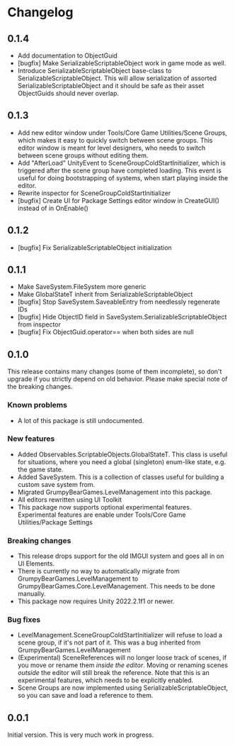 # Changelog

## 0.1.4
- Add documentation to ObjectGuid
- [bugfix] Make SerializableScriptableObject<T> work in game mode as well.
- Introduce SerializableScriptableObject base-class to SerializableScriptableObject<T>. This will allow serialization
  of assorted SerializableScriptableObject<T> and it should be safe as their asset ObjectGuids should never overlap.

## 0.1.3

- Add new editor window under Tools/Core Game Utilities/Scene Groups, which makes it easy to quickly switch between
  scene groups. This editor window is meant for level designers, who needs to switch between scene groups without
  editing them.
- Add "AfterLoad" UnityEvent to SceneGroupColdStartInitializer, which is triggered after the scene group have
  completed loading. This event is useful for doing bootstrapping of systems, when start playing inside the editor.
- Rewrite inspector for SceneGroupColdStartInitializer
- [bugfix] Create UI for Package Settings editor window in CreateGUI() instead of in OnEnable()

## 0.1.2

- [bugfix] Fix SerializableScriptableObject initialization


## 0.1.1

- Make SaveSystem.FileSystem more generic
- Make GlobalStateT<T> inherit from SerializableScriptableObject<T>
- [bugfix] Stop SaveSystem.SaveableEntry from needlessly regenerate IDs
- [bugfix] Hide ObjectID field in SaveSystem.SerializableScriptableObject<T> from inspector
- [bugfix] Fix ObjectGuid.operator== when both sides are null


## 0.1.0
This release contains many changes (some of them incomplete), so don't upgrade if you strictly depend on old behavior.
Please make special note of the breaking changes.

### Known problems
- A lot of this package is still undocumented.

### New features
- Added Observables.ScriptableObjects.GlobalStateT. This class is useful for situations, where you need a global (singleton) enum-like state, e.g. the game state.
- Added SaveSystem. This is a collection of classes useful for building a custom save system from.
- Migrated GrumpyBearGames.LevelManagement into this package.
- All editors rewritten using UI Toolkit
- This package now supports optional experimental features. Experimental features are enable under
  Tools/Core Game Utilities/Package Settings 

### Breaking changes
- This release drops support for the old IMGUI system and goes all in on UI Elements.
- There is currently no way to automatically migrate from GrumpyBearGames.LevelManagement to
  GrumpyBearGames.Core.LevelManagement. This needs to be done manually.
- This package now requires Unity 2022.2.1f1 or newer.

### Bug fixes
- LevelManagement.SceneGroupColdStartInitializer will refuse to load a scene group, if it's not part of it. This was
  a bug inherited from GrumpyBearGames.LevelManagement
- (Experimental) SceneReferences will no longer loose track of scenes, if you move or rename them
  _inside the editor_. Moving or renaming scenes _outside_ the editor will still break the reference. Note that this
  is an experimental features, which needs to be explicitly enabled.
- Scene Groups are now implemented using SerializableScriptableObject, so you can save and load a reference to them.


## 0.0.1
Initial version. This is very much work in progress.
